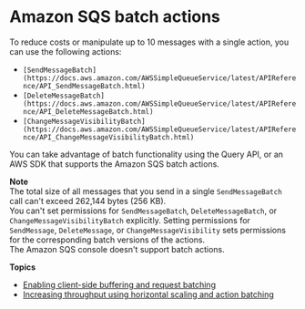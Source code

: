 # Amazon SQS batch actions<a name="sqs-batch-api-actions"></a>

To reduce costs or manipulate up to 10 messages with a single action, you can use the following actions:
+ `[SendMessageBatch](https://docs.aws.amazon.com/AWSSimpleQueueService/latest/APIReference/API_SendMessageBatch.html)`
+ `[DeleteMessageBatch](https://docs.aws.amazon.com/AWSSimpleQueueService/latest/APIReference/API_DeleteMessageBatch.html)`
+ `[ChangeMessageVisibilityBatch](https://docs.aws.amazon.com/AWSSimpleQueueService/latest/APIReference/API_ChangeMessageVisibilityBatch.html)`

You can take advantage of batch functionality using the Query API, or an AWS SDK that supports the Amazon SQS batch actions\.

**Note**  
The total size of all messages that you send in a single `SendMessageBatch` call can't exceed 262,144 bytes \(256 KB\)\.  
You can't set permissions for `SendMessageBatch`, `DeleteMessageBatch`, or `ChangeMessageVisibilityBatch` explicitly\. Setting permissions for `SendMessage`, `DeleteMessage`, or `ChangeMessageVisibility` sets permissions for the corresponding batch versions of the actions\.  
The Amazon SQS console doesn't support batch actions\.

**Topics**
+ [Enabling client\-side buffering and request batching](sqs-client-side-buffering-request-batching.md)
+ [Increasing throughput using horizontal scaling and action batching](sqs-throughput-horizontal-scaling-and-batching.md)